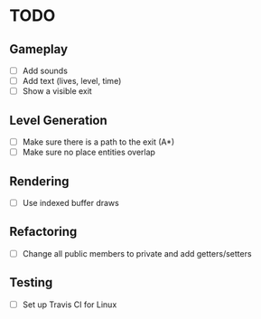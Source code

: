 # TODO

## Gameplay
- [ ] Add sounds
- [ ] Add text (lives, level, time)
- [ ] Show a visible exit

## Level Generation
- [ ] Make sure there is a path to the exit (A*)
- [ ] Make sure no place entities overlap

## Rendering
- [ ] Use indexed buffer draws

## Refactoring
- [ ] Change all public members to private and add getters/setters

## Testing
- [ ] Set up Travis CI for Linux